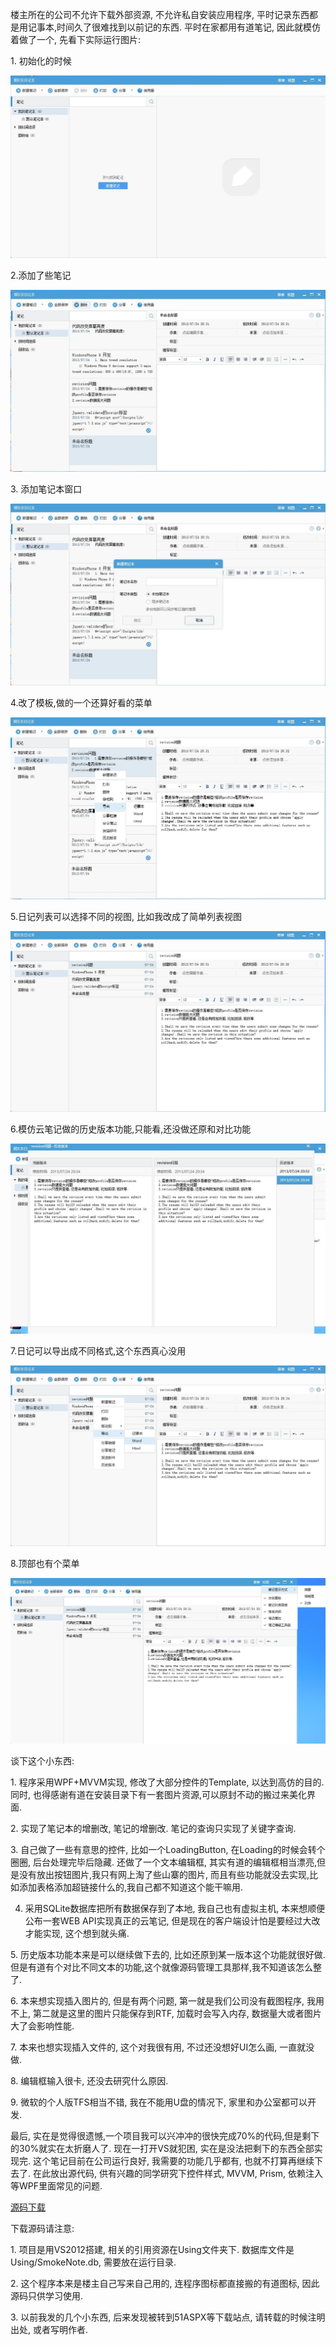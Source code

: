 楼主所在的公司不允许下载外部资源, 不允许私自安装应用程序, 平时记录东西都是用记事本,时间久了很难找到以前记的东西. 平时在家都用有道笔记, 因此就模仿着做了一个, 先看下实际运行图片:

1\. 初始化的时候

![](_v_images/20190330203410688_19114.jpg)

2.添加了些笔记

![](_v_images/20190330203410574_11428.jpg)

3\. 添加笔记本窗口

![](_v_images/20190330203410457_12129.jpg)

4.改了模板,做的一个还算好看的菜单

![](_v_images/20190330203410342_22542.jpg)

5.日记列表可以选择不同的视图, 比如我改成了简单列表视图

![](_v_images/20190330203410229_24808.jpg)

6.模仿云笔记做的历史版本功能,只能看,还没做还原和对比功能

![](_v_images/20190330203410116_18886.jpg)

7.日记可以导出成不同格式,这个东西真心没用

![](_v_images/20190330203409999_13381.jpg)

8.顶部也有个菜单

![](_v_images/20190330203409874_31951.jpg)

谈下这个小东西:

1\. 程序采用WPF+MVVM实现, 修改了大部分控件的Template, 以达到高仿的目的. 同时, 也得感谢有道在安装目录下有一套图片资源,可以原封不动的搬过来美化界面.

2\. 实现了笔记本的增删改, 笔记的增删改. 笔记的查询只实现了关键字查询.

3\. 自己做了一些有意思的控件, 比如一个LoadingButton, 在Loading的时候会转个圈圈, 后台处理完毕后隐藏. 还做了一个文本编辑框, 其实有道的编辑框相当漂亮,但是没有放出按钮图片,我只有网上淘了些山寨的图片, 而且有些功能就没去实现,比如添加表格添加超链接什么的,我自己都不知道这个能干嘛用.

4. 采用SQLite数据库把所有数据保存到了本地, 我自己也有虚拟主机, 本来想顺便公布一套WEB API实现真正的云笔记, 但是现在的客户端设计怕是要经过大改才能实现, 这个想到就头痛.

5\. 历史版本功能本来是可以继续做下去的, 比如还原到某一版本这个功能就很好做. 但是有道有个对比不同文本的功能,这个就像源码管理工具那样,我不知道该怎么整了.

6\. 本来想实现插入图片的, 但是有两个问题, 第一就是我们公司没有截图程序, 我用不上, 第二就是这里的图片只能保存到RTF, 加载时会写入内存, 数据量大或者图片大了会影响性能.

7\. 本来也想实现插入文件的, 这个对我很有用, 不过还没想好UI怎么画, 一直就没做.

8\. 编辑框输入很卡, 还没去研究什么原因. 

9\. 微软的个人版TFS相当不错, 我在不能用U盘的情况下, 家里和办公室都可以开发.

最后, 实在是觉得很遗憾,一个项目我可以兴冲冲的很快完成70%的代码,但是剩下的30%就实在太折磨人了. 现在一打开VS就犯困, 实在是没法把剩下的东西全部实现完. 这个笔记目前在公司运行良好, 我需要的功能几乎都有, 也就不打算再继续下去了. 在此放出源代码, 供有兴趣的同学研究下控件样式, MVVM, Prism, 依赖注入等WPF里面常见的问题.

[源码下载](http://files.cnblogs.com/scheshan/SmokeNote.rar)

下载源码请注意:

1\. 项目是用VS2012搭建, 相关的引用资源在Using文件夹下. 数据库文件是Using/SmokeNote.db, 需要放在运行目录.

2\. 这个程序本来是楼主自己写来自己用的, 连程序图标都直接搬的有道图标, 因此源码只供学习使用.

3\. 以前我发的几个小东西, 后来发现被转到51ASPX等下载站点, 请转载的时候注明出处, 或者写明作者.